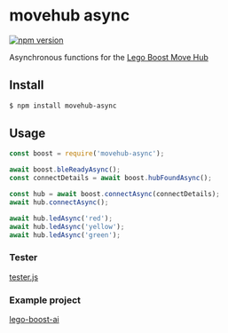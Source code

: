 # movehub async

[![npm version](https://badge.fury.io/js/movehub-async.svg)](https://badge.fury.io/js/movehub-async)

Asynchronous functions for the [Lego Boost Move Hub](https://github.com/hobbyquaker/node-movehub)

## Install

```sh
$ npm install movehub-async
```

## Usage

```js
const boost = require('movehub-async');

await boost.bleReadyAsync();
const connectDetails = await boost.hubFoundAsync();

const hub = await boost.connectAsync(connectDetails);
await hub.connectAsync();

await hub.ledAsync('red');
await hub.ledAsync('yellow');
await hub.ledAsync('green');
```

### Tester

[tester.js](https://github.com/ttu/node-movehub-async/blob/master/tester.js)

### Example project

[lego-boost-ai](https://github.com/ttu/lego-boost-ai)